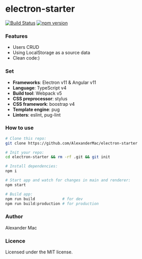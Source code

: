 # electron-starter

[![Build Status](https://github.com/AlexanderMac/electron-starter/workflows/CI/badge.svg)](https://github.com/AlexanderMac/electron-starter/actions?query=workflow%3ACI)
[![npm version](https://badge.fury.io/js/electron-starter.svg)](https://badge.fury.io/js/electron-starter)

### Features
- Users CRUD
- Using LocalStorage as a source data
- Clean code:)

### Set
- **Frameworks**: Electron v11 & Angular v11
- **Language**: TypeScript v4
- **Build tool**: Webpack v5
- **CSS preprocessor**: stylus
- **CSS framework**: boostrap v4
- **Template engine**: pug
- **Linters**: eslint, pug-lint

### How to use
```sh
# Clone this repo:
git clone https://github.com/AlexanderMac/electron-starter

# Init your repo:
cd electron-starter && rm -rf .git && git init

# Install dependencies:
npm i

# Start app and watch for changes in main and renderer:
npm start

# Build app:
npm run build            # for dev
npm run build:production # for production
```

### Author
Alexander Mac

### Licence
Licensed under the MIT license.
